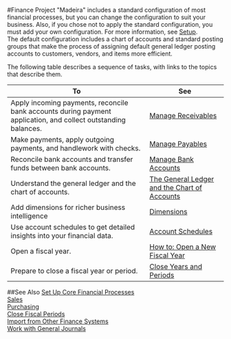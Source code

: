 <properties
    pageTitle="Finance| Project Madeira"
    description="Learn about key financial concepts and processes " 
	services="" 
	documentationCenter="Madeira"
	authors="edupont" />
#Finance
Project "Madeira" includes a standard configuration of most financial processes, but you can change the configuration to suit your business. 
Also, if you chose not to apply the standard configuration, you must add your own configuration. For more information, see [Setup](../conSetup.md).  
The default configuration includes a chart of accounts and standard posting groups that make the process of assigning default general ledger posting accounts to customers, vendors, and items more efficient.  



The following table describes a sequence of tasks, with links to the topics that describe them.

| To                                                                  | See                      |
|---------------------------------------------------------------------|--------------------------|
|Apply incoming payments, reconcile bank accounts during payment application, and collect outstanding balances. |[Manage Receivables](../Receivables/conManageReceivables.md)|
|Make payments, apply outgoing payments, and handlework with checks.|[Manage Payables](../Payables/conManagePayables.md)|
|Reconcile bank accounts and transfer funds between bank accounts.|[Manage Bank Accounts](../Banking/conManageBankAccounts.md)|
|Understand the general ledger and the chart of accounts.|[The General Ledger and the Chart of Accounts](conGeneralLedger.md)|
|Add dimensions for richer business intelligence|[Dimensions](conDimensions.md)|
|Use account schedules to get detailed insights into your financial data.|[Account Schedules](conAccountSchedule.md)|
|Open a fiscal year.|[How to: Open a New Fiscal Year](../SetUpFinance/tskOpenNewFiscalYear.md)|  
|Prepare to close a fiscal year or period.|[Close Years and Periods](../YearClosing/conCloseYearsPeriods.md)|



##See Also
[Set Up Core Financial Processes](../SetUpFinance/conSetUpFinance.md)  
[Sales](../Sales/conManageSales.md)  
[Purchasing](../Purchasing/conManagePurchasing.md)  
[Close Fiscal Periods](../YearClosing/conCloseYearsPeriods.md)  
[Import from Other Finance Systems](../SetUpFinance/conImportDataFromERP.md)  
[Work with General Journals](../UsingNAV/conWorkWithGeneralJournals.md)  
